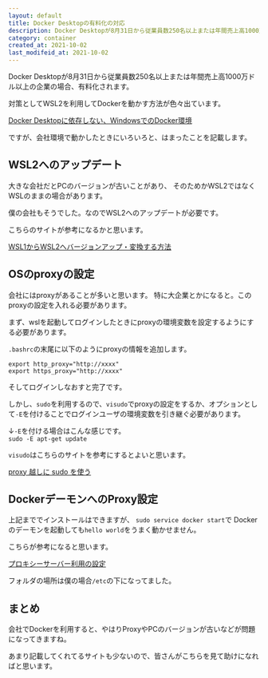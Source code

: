 ```yaml
---
layout: default
title: Docker Desktopの有料化の対応
description: Docker Desktopが8月31日から従業員数250名以上または年間売上高1000万ドル以上の企業の場合、有料化されます。対策としてWSL2を利用してDockerを動かす方法が色々出ていますが、会社環境で動かしたときに、はまったことを記載します。
category: container
created_at: 2021-10-02
last_modifeid_at: 2021-10-02
---
```


Docker Desktopが8月31日から従業員数250名以上または年間売上高1000万ドル以上の企業の場合、有料化されます。

対策としてWSL2を利用してDockerを動かす方法が色々出ています。

[Docker Desktopに依存しない、WindowsでのDocker環境](https://qiita.com/ohtsuka1317/items/617a865b8a9d4fb67989)

ですが、会社環境で動かしたときにいろいろと、はまったことを記載します。

## WSL2へのアップデート

大きな会社だとPCのバージョンが古いことがあり、
そのためかWSL2ではなくWSLのままの場合があります。

僕の会社もそうでした。なのでWSL2へのアップデートが必要です。

こちらのサイトが参考になるかと思います。

[WSL1からWSL2へバージョンアップ・変換する方法](https://loumo.jp/archives/25294)

## OSのproxyの設定

会社にはproxyがあることが多いと思います。
特に大企業とかになると。このproxyの設定を入れる必要があります。

まず、wslを起動してログインしたときにproxyの環境変数を設定するようにする必要があります。

`.bashrc`の末尾に以下のようにproxyの情報を追加します。

```Shell
export http_proxy="http://xxxx"
export https_proxy="http://xxxx"
```

そしてログインしなおすと完了です。

しかし、`sudo`を利用するので、`visudo`でproxyの設定をするか、オプションとして`-E`を付けることでログインユーザの環境変数を引き継ぐ必要があります。

↓`-E`を付ける場合はこんな感じです。  
`sudo -E apt-get update`

`visudo`はこちらのサイトを参考にするとよいと思います。

[proxy 越しに sudo を使う](https://kokufu.blogspot.com/2012/05/proxy-sudo.html)

## DockerデーモンへのProxy設定

上記まででインストールはできますが、
`sudo service docker start`で
Dockerのデーモンを起動しても`hello world`をうまく動かせません。

こちらが参考になると思います。

[プロキシーサーバー利用の設定](https://matsuand.github.io/docs.docker.jp.onthefly/network/proxy/)

フォルダの場所は僕の場合`/etc`の下になってました。

## まとめ

会社でDockerを利用すると、やはりProxyやPCのバージョンが古いなどが問題になってきますね。

あまり記載してくれてるサイトも少ないので、皆さんがこちらを見て助けになればと思います。
